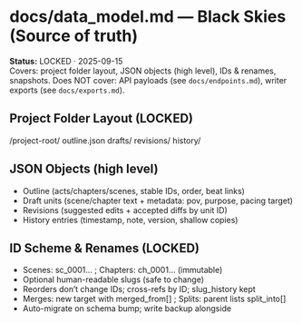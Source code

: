 # docs/data_model.md — Black Skies (Source of truth)
**Status:** LOCKED · 2025-09-15  
Covers: project folder layout, JSON objects (high level), IDs & renames, snapshots.
Does NOT cover: API payloads (see `docs/endpoints.md`), writer exports (see `docs/exports.md`).

## Project Folder Layout (LOCKED)
/project-root/
  outline.json
  drafts/
  revisions/
  history/

## JSON Objects (high level)
- Outline (acts/chapters/scenes, stable IDs, order, beat links)
- Draft units (scene/chapter text + metadata: pov, purpose, pacing target)
- Revisions (suggested edits + accepted diffs by unit ID)
- History entries (timestamp, note, version, shallow copies)

## ID Scheme & Renames (LOCKED)
- Scenes: sc_0001… ; Chapters: ch_0001… (immutable)
- Optional human-readable slugs (safe to change)
- Reorders don’t change IDs; cross-refs by ID; slug_history kept
- Merges: new target with merged_from[] ; Splits: parent lists split_into[]
- Auto-migrate on schema bump; write backup alongside

